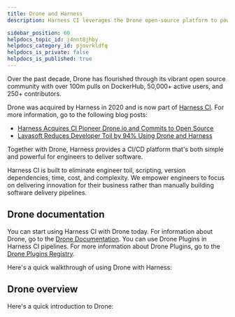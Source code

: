 ```yaml
---
title: Drone and Harness
description: Harness CI leverages the Drone open-source platform to power the fastest CI builds on the planet.

sidebar_position: 60
helpdocs_topic_id: j4nnt8jhby
helpdocs_category_id: pjovrkldfq
helpdocs_is_private: false
helpdocs_is_published: true
---
```


Over the past decade, Drone has flourished through its vibrant open source community with over 100m pulls on DockerHub, 50,000+ active users, and 250+ contributors.

Drone was acquired by Harness in 2020 and is now part of [Harness CI](https://harness.io/products/continuous-integration). For more information, go to the following blog posts:

* [Harness Acquires CI Pioneer Drone.io and Commits to Open Source](https://harness.io/blog/featured/harness-acquires-ci-pioneer-drone-io-and-commits-to-open-source/)
* [Lavasoft Reduces Developer Toil by 94% Using Drone and Harness](https://harness.io/customers/case-studies/reduce-developer-toil/)

Together with Drone, Harness provides a CI/CD platform that's both simple and powerful for engineers to deliver software.

Harness CI is built to eliminate engineer toil, scripting, version dependencies, time, cost, and complexity. We empower engineers to focus on delivering innovation for their business rather than manually building software delivery pipelines.

## Drone documentation

You can start using Harness CI with Drone today. For information about Drone, go to the [Drone Documentation](https://docs.drone.io/). You can use Drone Plugins in Harness CI pipelines. For more information about Drone Plugins, go to the [Drone Plugins Registry](http://plugins.drone.io/).

Here's a quick walkthrough of using Drone with Harness:

<!-- Video:
https://harness-1.wistia.com/medias/rpv5vwzpxz-->
<docvideo src="https://www.youtube.com/embed/kZmOCLCpvmk?feature=oembed" />


<!-- div class="hd--embed" data-provider="YouTube" data-thumbnail="https://i.ytimg.com/vi/kZmOCLCpvmk/hqdefault.jpg"><iframe width=" 480" height="270" src="https://www.youtube.com/embed/kZmOCLCpvmk?feature=oembed" frameborder="0" allowfullscreen="allowfullscreen"></iframe></div -->


## Drone overview

Here's a quick introduction to Drone:

<!-- Video:
https://harness-1.wistia.com/medias/rpv5vwzpxz-->
<docvideo src="https://www.youtube.com/embed/f5QW667z8DM?feature=oembed" />

<!-- div class="hd--embed" data-provider="YouTube" data-thumbnail="https://i.ytimg.com/vi/f5QW667z8DM/hqdefault.jpg"><iframe width=" 480" height="270" src="https://www.youtube.com/embed/f5QW667z8DM?feature=oembed" frameborder="0" allowfullscreen="allowfullscreen"></iframe></div -->
